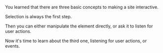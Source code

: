 You learned that there are three basic concepts to making a site interactive. 

Selection is always the first step. 

Then you can either manipulate the element directly, or ask it to listen for user actions. 

Now it's time to learn about the third one, listening for user actions, or events.